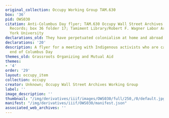 ```yaml
---
original_collection: Occupy Working Group TAM.630
box: '36'
pid: OWS030
citation: Anti-Columbus Day flyer; TAM.630 Occupy Wall Street Archives Working Group
  Records; box 36 folder 17; Tamiment Library/Robert F. Wagner Labor Archives, New
  York University
declarations_old: They have perpetuated colonialism at home and abroad
declarations: '20'
description: A flyer for a meeting with Indigenous activists who are calling for the
  end of Columbus Day
themes_old: Grassroots Organizing and Mutual Aid
themes:
- '4'
order: '29'
layout: occupy_item
collection: occupy
creator: Unknown; Occupy Wall Street Archives Working Group
label: ''
image_description: ''
thumbnail: "/img/derivatives/iiif/images/OWS030/full/250,/0/default.jpg"
manifest: "/img/derivatives/iiif/OWS030/manifest.json"
associated_web_archives: ''
---
```

